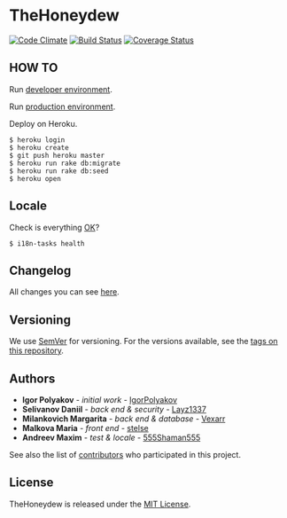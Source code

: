 # TheHoneydew

[![Code Climate](https://codeclimate.com/github/IgorPolyakov/TheHoneydew.svg)](https://codeclimate.com/github/IgorPolyakov/TheHoneydew)
[![Build Status](https://travis-ci.org/IgorPolyakov/TheHoneydew.svg?branch=master)](https://travis-ci.org/IgorPolyakov/TheHoneydew)
[![Coverage Status](https://coveralls.io/repos/github/IgorPolyakov/TheHoneydew/badge.svg)](https://coveralls.io/github/IgorPolyakov/TheHoneydew)

## HOW TO

Run [developer environment](https://github.com/IgorPolyakov/TheHoneydew/wiki/Run-develop-env).

Run [production environment](https://github.com/IgorPolyakov/TheHoneydew/wiki/Run-production-env).

Deploy on Heroku.

```
$ heroku login
$ heroku create
$ git push heroku master
$ heroku run rake db:migrate
$ heroku run rake db:seed
$ heroku open
```

## Locale

Check is everything [OK](https://github.com/glebm/i18n-tasks)?
```
$ i18n-tasks health
```

## Changelog

All changes you can see [here](https://github.com/IgorPolyakov/TheHoneydew/blob/master/CHANGELOG.md).

## Versioning

We use [SemVer](http://semver.org/) for versioning. For the versions available, see the [tags on this repository](https://github.com/IgorPolyakov/TheHoneydew/releases).

## Authors

*   **Igor Polyakov** - *initial work* - [IgorPolyakov](https://github.com/IgorPolyakov)
*   **Selivanov Daniil** - *back end & security* - [Layz1337](https://github.com/Layz1337)
*   **Milankovich Margarita** - *back end & database* - [Vexarr](https://github.com/Vexarr)
*   **Malkova Maria** - *front end* - [stelse](https://github.com/stelse)
*   **Andreev Maxim** - *test & locale* - [555Shaman555](https://github.com/555Shaman555)

See also the list of [contributors](https://github.com/IgorPolyakov/TheHoneydew/graphs/contributors) who participated in this project.

## License

TheHoneydew is released under the [MIT License](https://raw.githubusercontent.com/IgorPolyakov/TheHoneydew/master/LICENSE.md).
